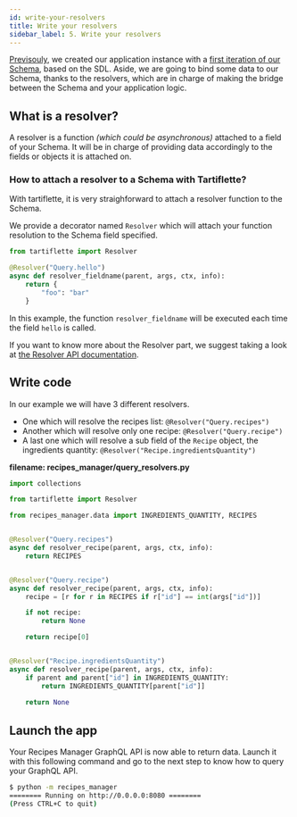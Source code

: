 ```yaml
---
id: write-your-resolvers
title: Write your resolvers
sidebar_label: 5. Write your resolvers
---
```


[Previsouly](/docs/tutorial/create-server), we created our application instance with a [first iteration of our Schema](/docs/tutorial/create-server#recipes-manager-sdl-querygraphql), based on the SDL. Aside, we are going to bind some data to our Schema, thanks to the resolvers, which are in charge of making the bridge between the Schema and your application logic. 

## What is a resolver?

A resolver is a function _(which could be asynchronous)_ attached to a field of your Schema. It will be in charge of providing data accordingly to the fields or objects it is attached on.

### How to attach a resolver to a Schema with Tartiflette?

With tartiflette, it is very straighforward to attach a resolver function to the Schema.

We provide a decorator named `Resolver` which will attach your function resolution to the Schema field specified. 

```python
from tartiflette import Resolver

@Resolver("Query.hello")
async def resolver_fieldname(parent, args, ctx, info):
    return {
        "foo": "bar"
    }
```

In this example, the function `resolver_fieldname` will be executed each time the field `hello` is called.

If you want to know more about the Resolver part, we suggest taking a look at [the Resolver API documentation](/docs/api/resolver).

## Write code

In our example we will have 3 different resolvers.
* One which will resolve the recipes list: `@Resolver("Query.recipes")`
* Another which will resolve only one recipe: `@Resolver("Query.recipe")`
* A last one which will resolve a sub field of the `Recipe` object, the ingredients quantity: `@Resolver("Recipe.ingredientsQuantity")`

**filename: recipes_manager/query_resolvers.py**
```python
import collections

from tartiflette import Resolver

from recipes_manager.data import INGREDIENTS_QUANTITY, RECIPES


@Resolver("Query.recipes")
async def resolver_recipe(parent, args, ctx, info):
    return RECIPES


@Resolver("Query.recipe")
async def resolver_recipe(parent, args, ctx, info):
    recipe = [r for r in RECIPES if r["id"] == int(args["id"])]

    if not recipe:
        return None

    return recipe[0]


@Resolver("Recipe.ingredientsQuantity")
async def resolver_recipe(parent, args, ctx, info):
    if parent and parent["id"] in INGREDIENTS_QUANTITY:
        return INGREDIENTS_QUANTITY[parent["id"]]
    
    return None

```

## Launch the app

Your Recipes Manager GraphQL API is now able to return data. Launch it with this following command and go to the next step to know how to query your GraphQL API.

```bash
$ python -m recipes_manager
======== Running on http://0.0.0.0:8080 ========
(Press CTRL+C to quit)

```
